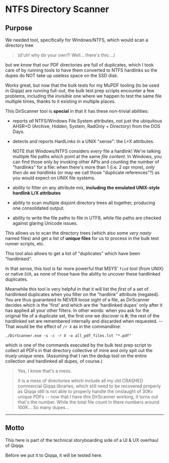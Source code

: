 ﻿# NTFS Directory Scanner

## Purpose

We needed tool, specifically for Windows/NTFS, which would scan a directory tree 

> (d'uh! why do your own?! Well... there's this:...)

but we *know* that our PDF directories are full of duplicates, which I took care of by running tools to have them converted to NTFS hardlinks so the dupes do NOT take up useless space on the SSD disk.

Works great, but now that the bulk tests for my MuPDF tooling (to be used in Qiqqa) are running full-out, the bulk test prep scripts encounter a few problems, including the *invisible* one where we happen to test the same file multiple times, thanks to it existing in multiple places.

This DirScanner tool is **special** in that it has these non-trivial abilities:

- reports *all* NTFS/Windows File System attributes, not just the ubiquitous AHSR+D (Archive, Hidden, System, RadOnly + Directory) from the DOS Days.
- detects and reports HardLinks in a UNIX "sense": the L+X attributes. 

  NOTE that Windows/NTFS considers *every* file a hardlink! We're talking multiple file paths which point at the same *file content*. In Windows, you can find those only by invoking other APIs and counting the number of "hardlinks" for a file: when there's more than 1 (i.e. 2 opr more), *only then do we hardlinks* (or may we call those "duplicate references"?) as you would expect on UNIX file systems.
- ability to filter on any attribute mix, **including the emulated UNIX-style hardlink L/X attributes**
- ability to scan multiple disjoint directory trees all together, producing one consolidated output.
- ability to write the file paths to file in UTF8, while file paths are checked against glaring Unicode issues.

This allows us to scan the directory trees (which also some *very nasty* named files) and get a list of **unique files** for us to process in the bulk test runner scripts, etc.

This tool also allows to get a list of "duplicates" which have been "hardlinked".

In that sense, this tool is far more powerful that MSYS' `find` tool (from UNIX) or native `DIR`, as none of those have the ability to uncover these hardlinked duplicates.

Meanwhile this tool is very helpful in that it will list the *first* of a set of hardlinked duplicates when you filter on the "hardlink" attribute (negated).
You are thus guaranteed to NEVER loose sight of a file, as DirScanner decides which is the 'first' and which are the 'hardlinked dupes' only after it has applied all your other filters. In other words: when you ask for the original file of a duplicate set, the first one we discover is **it**; the rest of the hardlinked set are remembered internally and discarded when requested. -- That would be the effect of `/r X` as in the commandline:

    ./DirScanner.exe -s -c -r X -o all_pdf_files.lst "*.pdf"
	
which is one of the commands executed by the bulk test prep script to collect all PDFs in that directory collective of mine and only spit out the *truely unique* ones. (Assuming that I ran the dedup tool on the entire collection and hardlinked all dupes, of course.)




> Yes, I know that's a mess. 
>
> It is a mess of directories which include all my old CRASHED commercial Qiqqa libraries, which still need to be recovered properly as Qiqqa still is not able to properly handle the onslaught of 30K+ unique PDFs -- now that I have this DirScanner working, it turns out that's the number. While the total file count in there numbers around 100K... So many dupes...




---

## Motto

This here is part of the technical storyboarding side of a UI & UX overhaul of Qiqqa.

Before we put it to Qiqqa, it will be tested here.
